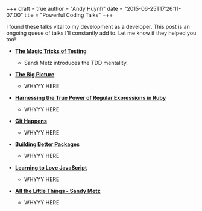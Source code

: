 +++
draft = true
author = "Andy Huynh"
date = "2015-06-25T17:26:11-07:00"
title = "Powerful Coding Talks"
+++

I found these talks vital to my development as a developer. This post is an ongoing queue of talks I'll constantly add to. Let me know if they helped you too!

- [**The Magic Tricks of Testing**](https://www.youtube.com/watch?v=URSWYvyc42M&list=PLAkcv_ShBZL9bLqH94YgzjWB4L5Un959G&index=43)
  - Sandi Metz introduces the TDD mentality.


- [**The Big Picture**](https://www.youtube.com/watch?v=VyuMWYzl9gM)
  - WHYYY HERE 
- [**Harnessing the True Power of Regular Expressions in Ruby**](https://www.youtube.com/watch?v=JfwS4ibJFDw)
  - WHYYY HERE 
- [**Git Happens**](https://www.youtube.com/watch?v=Dv8I_kfrFWw&index=12&list=PLAkcv_ShBZL9bLqH94YgzjWB4L5Un959G)
  - WHYYY HERE 
- [**Building Better Packages**](https://www.youtube.com/watch?v=cYgm2JJblCE&index=16&list=PLAkcv_ShBZL9bLqH94YgzjWB4L5Un959G)
  - WHYYY HERE 
- [**Learning to Love JavaScript**](https://www.youtube.com/watch?v=seX7jYI96GE&index=26&list=PLAkcv_ShBZL9bLqH94YgzjWB4L5Un959G)
  - WHYYY HERE 
- [**All the Little Things - Sandy Metz**](https://www.youtube.com/watch?v=8bZh5LMaSmE)
  - WHYYY HERE 
